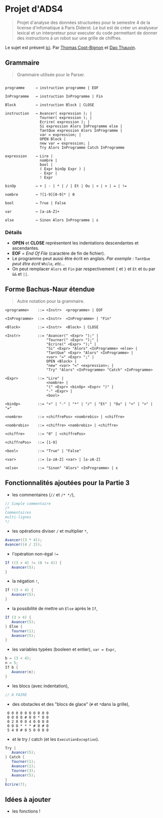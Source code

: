 

# Projet d'ADS4

> Projet d'analyse des données structurées pour le semestre 4 de la license d'infomatique à Paris Diderot. Le but est de créer un analyseur lexical et un interpreteur pour executer du code permettant de donner des instructions à un robot sur une grille de chiffres.

Le sujet est présent [ici](sujet.pdf).
Par [Thomas Copt-Bignon](https://github.com/totocptbgn) et [Dao Thauvin](https://github.com/daothauvin).

## Grammaire
> Grammaire utilisée pour le Parser.

```

programme     → instruction programme | EOF

InProgramme   → instruction InProgramme | Fin

Block 	      → instruction Block | CLOSE

instruction   → Avancer( expression ); |
                Tourner( expression ); |
                Ecrire( expression ); |
                Si expression Alors InProgramme else |
                TantQue expression Alors InProgramme |
                var = expression; |
                OPEN Block |
                new var = expression; |
                Try Alors InProgramme Catch InProgramme

expression    → Lire |
                nombre |
                bool |
                ( Expr binOp Expr ) |
                - Expr |
                ! Expr

binOp         → + | - | * | / | Et | Ou | < | > | = | !=

nombre        → ?[1-9][0-9]* | 0

bool          → True | False

var           → [a-zA-Z]+

else          → Sinon Alors InProgramme | ε
```
### Détails

- **OPEN** et **CLOSE** représentent les indentations descendantes et ascendantes.
- **EOF** = *End Of File* (caractère de fin de fichier).
- Le programme peut aussi être écrit en anglais. *Par exemple :* `TantQue` *peut être écrit* `While`*, etc...*
- On peut remplacer `Alors` et `Fin` par respectivement `{` et `}` et `Et` et `Ou` par `&&` et `||`.

## Forme Bachus-Naur étendue
> Autre notation pour la grammaire.

```
<programme>    ::= <Instr>  <programme> | EOF

<InProgramme>  ::= <Instr>  <InProgramme> | "Fin"

<Block>	       ::= <Instr>  <Block> | CLOSE

<Instr>        ::= "Avancer(" <Expr> ");" |
                   "Tourner(" <Expr> ");" |
                   "Ecrire(" <Expr> ");" |
                   "Si" <Expr> "Alors" <InProgramme> <else> |
                   "TantQue" <Expr> "Alors" <InProgramme> |
                   <var> "=" <Expr> ";" |
                   OPEN <Block> |
                   "new" <var> "=" <expression>; |
                   "Try" "Alors" <InProgramme> "Catch" <InProgramme>

<Expr> 	       ::= "Lire" |
                   <nombre> |
                   "(" <Expr> <binOp> <Expr> ")" |
                   "-" <Expr> |
                   <bool>

<binOp>        ::= "+" | "-" | "*" | "/" | "Et" | "Ou" | "<" | ">" | "="

<nombre>       ::= <chiffrePos> <nombrebis> | <chiffre>

<nombrebis>    ::= <chiffre> <nombrebis> | <chiffre>

<chiffre>      ::= "0" | <chiffrePos>

<chiffrePos>   ::= [1-9]

<bool> 	       ::= "True" | "False"

<var>          ::= [a-zA-Z] <var> | [a-zA-Z]

<else>         ::= "Sinon" "Alors" <InProgramme> | ε
```

## Fonctionnalités ajoutées pour la Partie 3

- les commentaires (`//` et `/* */`),
```java
// Simple commentaire
/*
Commentaires
multi-lignes
*/
```
- les opérations diviser `/` et multiplier `*`,
```java
Avancer((3 * 4));
Avancer((4 / 2));
```
- l'opération non-égal `!=`
```java
If ((3 > 4) != (6 != 4)) {
   Avancer(5);
}
```
- la négation `!`,
```java
If !(3 > 4) {
   Avancer(5);
}
```
- la possibilité de mettre un `Else` après le `If`,
```java
If (3 > 4) {
   Avancer(5);
} Else {
   Tourner(1);
   Avancer(5);
}
```
- les variables typées (booleen et entier), `var = Expr`,
```java
b = (3 < 4);
n = 5;
If b {
   Avancer(n);
}
```
- les blocs (avec indentation),
```java
// À FAIRE
```
- des obstacles et des "blocs de glace" (`#` et `*`dans la grille),
```
 0 0 0 0 0 0 0 0 0 0
 0 0 0 0 # 0 0 * 0 0
 0 2 0 0 0 4 0 0 0 0
 0 0 0 * * * # 0 # 0
 5 4 0 # 0 5 0 0 0 0
```
- et le try / catch (et les `ExecutionException`).
```java
Try {
   Avancer(5);
} Catch {
   Tourner(1);
   Avancer(1);
   Tourner(3);
   Avancer(5);
}
Ecrire(7);
```

## Idées à ajouter

- les fonctions !
